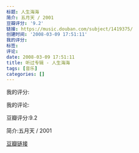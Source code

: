 ```yaml
---
标题: 人生海海
简介: 五月天 / 2001
豆瓣评分: '9.2'
链接: https://music.douban.com/subject/1419375/
创建时间: '2008-03-09 17:51:11'
我的评分:
标签:
评论:
date: 2008-03-09 17:51:11
title: 听过专辑 - 人生海海
tags: [音乐]
categories: []
---
```


我的评分:

我的评论:

豆瓣评分:9.2

简介:五月天 / 2001

[豆瓣链接](https://music.douban.com/subject/1419375/)

